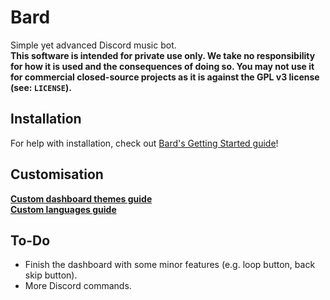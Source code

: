 # Bard
Simple yet advanced Discord music bot.<br>
**This software is intended for private use only. We take no responsibility for how it is used and the consequences of doing so. You may not use it for commercial closed-source projects as it is against the GPL v3 license (see: `LICENSE`).**
## Installation
For help with installation, check out [Bard's Getting Started guide](https://github.com/codebois-dev/bard/wiki/Getting-started)!
## Customisation
**[Custom dashboard themes guide](https://github.com/codebois-dev/bard/wiki/Custom-dashboard-themes)**<br>
**[Custom languages guide](https://github.com/codebois-dev/bard/wiki/Languages-and-localisation-guide)**

## To-Do
- Finish the dashboard with some minor features (e.g. loop button, back skip button).
- More Discord commands.
